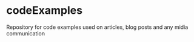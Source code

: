 # codeExamples
Repository for code examples used on articles, blog posts and any midia communication
